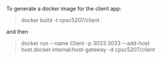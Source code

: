 To generate a docker image for the client app:

>  docker build -t cpsc5207/client .

and then

> docker run --name Client -p 3033:3033 --add-host host.docker.internal:host-gateway -d cpsc5207/client

